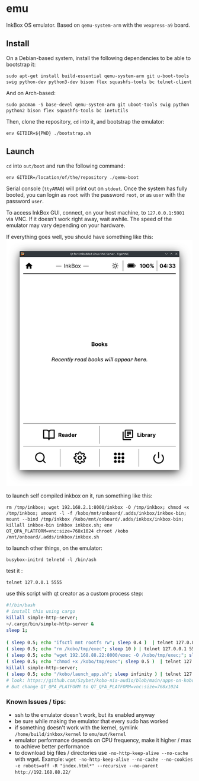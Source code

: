 # emu

InkBox OS emulator. Based on `qemu-system-arm` with the `vexpress-a9` board.

## Install
On a Debian-based system, install the following dependencies to be able to bootstrap it:
```
sudo apt-get install build-essential qemu-system-arm git u-boot-tools swig python-dev python3-dev bison flex squashfs-tools bc telnet-client
```
And on Arch-based:
```
sudo pacman -S base-devel qemu-system-arm git uboot-tools swig python python2 bison flex squashfs-tools bc inetutils
```

Then, clone the repository, `cd` into it, and bootstrap the emulator:
```
env GITDIR=${PWD} ./bootstrap.sh
```

## Launch
`cd` into `out/boot` and run the following command:
```
env GITDIR=/location/of/the/repository ./qemu-boot
```
Serial console (`ttyAMA0`) will print out on `stdout`. Once the system has fully booted, you can login as `root` with the password `root`, or as `user` with the password `user`.

To access InkBox GUI, connect, on your host machine, to `127.0.0.1:5901` via VNC. If it doesn't work right away, wait awhile. The speed of the emulator may vary depending on your hardware.

If everything goes well, you should have something like this:
![InkBox GUI via VNC](https://github.com/Kobo-InkBox/emu/raw/main/images/vnc.png)

to launch self compiled inkbox on it, run something like this:
```
rm /tmp/inkbox; wget 192.168.2.1:8000/inkbox -O /tmp/inkbox; chmod +x /tmp/inkbox; umount -l -f /kobo/mnt/onboard/.adds/inkbox/inkbox-bin; mount --bind /tmp/inkbox /kobo/mnt/onboard/.adds/inkbox/inkbox-bin; killall inkbox-bin inkbox inkbox.sh; env QT_QPA_PLATFORM=vnc:size=768x1024 chroot /kobo /mnt/onboard/.adds/inkbox/inkbox.sh
```

to launch other things, on the emulator:
```
busybox-initrd telnetd -l /bin/ash
```

test it :
```
telnet 127.0.0.1 5555
```

use this script with qt creator as a custom process step:
```bash
#!/bin/bash
# install this using cargo
killall simple-http-server;
~/.cargo/bin/simple-http-server &
sleep 1;

( sleep 0.5; echo "ifsctl mnt rootfs rw"; sleep 0.4 )  | telnet 127.0.0.1 5555 2>/dev/null 1>/dev/null
( sleep 0.5; echo "rm /kobo/tmp/exec"; sleep 10 ) | telnet 127.0.0.1 5555 2>/dev/null 1>/dev/null
( sleep 0.5; echo "wget 192.168.88.22:8000/exec -O /kobo/tmp/exec;"; sleep 15 )  | telnet 127.0.0.1 5555 2>/dev/null 1>/dev/null # increase sleep time if it doesn't manage to download the whole binary
( sleep 0.5; echo "chmod +x /kobo/tmp/exec"; sleep 0.5 )  | telnet 127.0.0.1 5555 2>/dev/null 1>/dev/null
killall simple-http-server;
( sleep 0.5; echo "/kobo/launch_app.sh"; sleep infinity ) | telnet 127.0.0.1 5555 2>/dev/null
# look: https://github.com/Szybet/kobo-nia-audio/blob/main/apps-on-kobo/launch_app.sh
# But change QT_QPA_PLATFORM to QT_QPA_PLATFORM=vnc:size=768x1024
```

### Known Issues / tips:
- ssh to the emulator doesn't work, but its enabled anyway
- be sure while making the emulator that every sudo has worked
- if something doesn't work with the kernel, symlink `/home/build/inkbox/kernel` to `emu/out/kernel`
- emulator performance depends on CPU frequency, make it higher / max to achieve better performance
- to download big files / directories use `-no-http-keep-alive --no-cache` with wget. Example: `wget -no-http-keep-alive --no-cache --no-cookies -e robots=off -R "index.html*" --recursive --no-parent http://192.168.88.22/`
